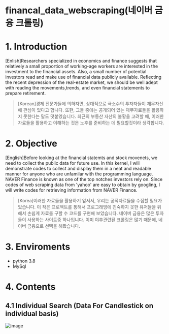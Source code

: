 # financal_data_webscraping(네이버 금융 크롤링)

# 1. Introduction 


[Enlish]Researchers specialized in economics and finance suggests that relatively a small proportion of working-age workers are interested in the investment to the financial assets. Also, a small number of potential investors read and make use of financial data publicly available.
Reflecting the recent depression of the real-estate market,  we should be well adept with reading the movements,trends, and even financial statements to  prepare  retirement.


>[Korean]경제 전문가들에 의하자면, 상대적으로 극소수의 투자자들이 재무자산에 관심이 있다고 합니다. 또한, 그들 중에는 공개되어 있는 재무자료들을 
>활용하지 못한다는 말도 덧붙였습니다. 최근의 부동산 자산의 불황을 고려할 때, 이러한 자료들을 활용하고 이해하는 것은 노후를 준비하는 데
>필요할것이라 생각합니다. 

# 2. Objective

[English]Before looking at the financial statemts and stock movenets, we need to collect the public data for future use. In this kernel, I will demonstrate codes to collect and display them in a neat and readable manner for anyone who are unfamilar with the programming language. NAVER Finance is known as  one of the top notches investors rely on. Since codes of web scraping data from 'yahoo'  are easy to obtain by googling, I will write codes for retrieving information from NAVER Finance.

>[Korea]이러한 자료들을 활용하기 앞서서, 우리는 공적자료들을 수집할 필요가 있습니다. 이 작은 프로젝트를 통해서 프로그래밍에 친숙하지 
>못한 유저들을 위해서 손쉽게 자료를 구할 수  코드를 구현해 보았습니다. 네이버 금융은 많은 투자들이 사용하는 사이트중 하나입니다. 이미 야후관련된 크롤링은 
>많기 때문에, 네이버 금융으로 선택을 해봤습니다.

# 3. Enviroments 
- python 3.8
- MySql 

# 4. Contents

## 4.1 Individual Search (Data For Candlestick on individual basis)

![image](https://user-images.githubusercontent.com/53164959/84439737-c1270d80-ac73-11ea-9bd4-fdb6282aabb8.png)





